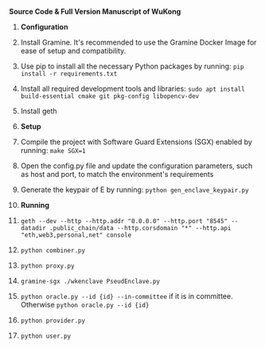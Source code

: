 **Source Code & Full Version Manuscript of WuKong**

1. **Configuration**
  1.  Install Gramine. It's recommended to use the Gramine Docker Image for ease of setup and compatibility. 
  
  2.  Use pip to install all the necessary Python packages by running: `pip install -r requirements.txt`
  
  3.  Install all required development tools and libraries: `sudo apt install build-essential cmake git pkg-config libopencv-dev`

  4.  Install geth

2. **Setup**
  1. Compile the project with Software Guard Extensions (SGX) enabled by running: `make SGX=1`
  
  2. Open the config.py file and update the configuration parameters, such as host and port, to match the environment's requirements

  3. Generate the keypair of E by running: `python gen_enclave_keypair.py`

3. **Running**
  1. `geth --dev --http --http.addr "0.0.0.0" --http.port "8545" --datadir .public_chain/data --http.corsdomain "*" --http.api "eth,web3,personal,net" console`

  2. `python combiner.py`

  3. `python proxy.py`

  4. `gramine-sgx ./wkenclave PseudEnclave.py`

  5. `python oracle.py --id {id} --in-committee` if it is in committee. Otherwise `python oracle.py --id {id}`

  6. `python provider.py`
  
  7. `python user.py`
